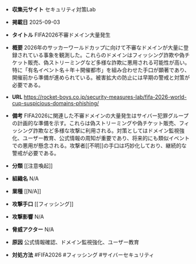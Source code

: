 - **収集元サイト**
セキュリティ対策Lab

- **掲載日**
2025-09-03

- **タイトル**
FIFA2026不審ドメイン大量発生

- **概要**
2026年のサッカーワールドカップに向けて不審なドメインが大量に登録されている事象を観測した。これらのドメインはフィッシング詐欺や偽チケット販売、偽ストリーミングなど多様な詐欺に悪用される可能性が高い。特に「有名イベント名＋年＋開催都市」を組み合わせた手口が顕著であり、開催前から準備が進められている。被害拡大の防止には早期の警戒と対策が必要である。

- **URL**
https://rocket-boys.co.jp/security-measures-lab/fifa-2026-world-cup-suspicious-domains-phishing/

- **備考**
FIFA2026に関連した不審ドメインの大量発生はサイバー犯罪グループの計画的な準備を示す。これらは偽ストリーミングや偽チケット販売、フィッシング詐欺など多様な攻撃に利用される。対策としてはドメイン監視強化、ユーザー教育、公式情報の周知が重要であり、将来的にも類似イベントでの悪用が懸念される。攻撃者[[不明]]の手口は巧妙化しており、継続的な警戒が必要である。

- **分類**
[[注意喚起]]

- **組織名**
N/A

- **業種**
[[N/A]]

- **攻撃手口**
[[フィッシング]]

- **攻撃影響**
N/A

- **脅威アクター**
N/A

- **原因**
公式情報確認、ドメイン監視強化、ユーザー教育

- **対処方法**
#FIFA2026 #フィッシング #サイバーセキュリティ
